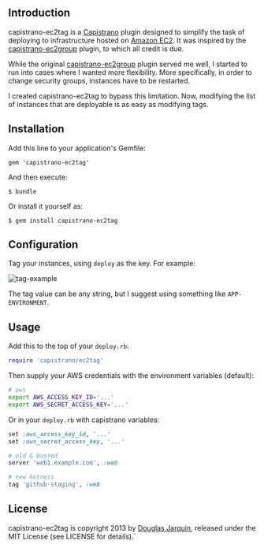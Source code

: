 ## Introduction

capistrano-ec2tag is a [Capistrano](https://github.com/capistrano/capistrano) plugin designed to simplify the
task of deploying to infrastructure hosted on [Amazon EC2](http://aws.amazon.com/ec2/). It was inspired by the [capistrano-ec2group](https://github.com/logandk/capistrano-ec2group) plugin, to which all credit is due.

While the original [capistrano-ec2group](https://github.com/logandk/capistrano-ec2group) plugin served me well, I started to run into cases where I wanted more flexibility. More specifically, in order to change security groups, instances have to be restarted.

I created capistrano-ec2tag to bypass this limitation. Now, modifying the list of instances that are deployable is as easy as modifying tags.

## Installation

Add this line to your application's Gemfile:

```
gem 'capistrano-ec2tag'
```

And then execute:

```
$ bundle
```

Or install it yourself as:

```
$ gem install capistrano-ec2tag
```

## Configuration

Tag your instances, using `deploy` as the key. For example:

![tag-example](https://f.cloud.github.com/assets/8209/939801/af9155fc-011d-11e3-9a6a-a07b0d4e9dc6.png)

The tag value can be any string, but I suggest using something like `APP-ENVIRONMENT`.

## Usage

Add this to the top of your `deploy.rb`:

```ruby
require 'capistrano/ec2tag'
```

Then supply your AWS credentials with the environment variables (default):

```zsh
# aws
export AWS_ACCESS_KEY_ID='...'
export AWS_SECRET_ACCESS_KEY='...'
```

Or in your `deploy.rb` with capistrano variables:

```ruby
set :aws_access_key_id, '...'
set :aws_secret_access_key, '...'
```

```ruby
# old & busted
server 'web1.example.com', :web

# new hotness
tag 'github-staging', :web
```

## License

capistrano-ec2tag is copyright 2013 by [Douglas Jarquin](http://douglasjarquin.com/), released under the MIT License (see LICENSE for details).`
